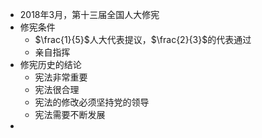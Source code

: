 - 2018年3月，第十三届全国人大修宪
- 修宪条件
	- $\frac{1}{5}$人大代表提议，$\frac{2}{3}$的代表通过
	- 亲自指挥
- 修宪历史的结论
	- 宪法非常重要
	- 宪法很合理
	- 宪法的修改必须坚持党的领导
	- 宪法需要不断发展
-